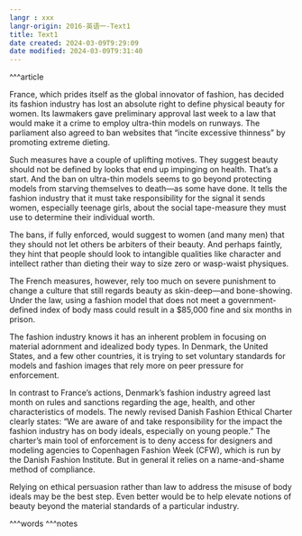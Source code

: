 ```yaml
---
langr : xxx
langr-origin: 2016-英语一-Text1
title: Text1
date created: 2024-03-09T9:29:09
date modified: 2024-03-09T9:31:40
---
```


^^^article

France, which prides itself as the global innovator of fashion, has decided its fashion industry has lost an absolute right to define physical beauty for women. Its lawmakers gave preliminary approval last week to a law that would make it a crime to employ ultra-thin models on runways. The parliament also agreed to ban websites that “incite excessive thinness” by promoting extreme dieting.

Such measures have a couple of uplifting motives. They suggest beauty should not be defined by looks that end up impinging on health. That’s a start. And the ban on ultra-thin models seems to go beyond protecting models from starving themselves to death—as some have done. It tells the fashion industry that it must take responsibility for the signal it sends women, especially teenage girls, about the social tape-measure they must use to determine their individual worth.

The bans, if fully enforced, would suggest to women (and many men) that they should not let others be arbiters of their beauty. And perhaps faintly, they hint that people should look to intangible qualities like character and intellect rather than dieting their way to size zero or wasp-waist physiques.

The French measures, however, rely too much on severe punishment to change a culture that still regards beauty as skin-deep—and bone-showing. Under the law, using a fashion model that does not meet a government-defined index of body mass could result in a $85,000 fine and six months in prison.

The fashion industry knows it has an inherent problem in focusing on material adornment and idealized body types. In Denmark, the United States, and a few other countries, it is trying to set voluntary standards for models and fashion images that rely more on peer pressure for enforcement.

In contrast to France’s actions, Denmark’s fashion industry agreed last month on rules and sanctions regarding the age, health, and other characteristics of models. The newly revised Danish Fashion Ethical Charter clearly states: “We are aware of and take responsibility for the impact the fashion industry has on body ideals, especially on young people.” The charter’s main tool of enforcement is to deny access for designers and modeling agencies to Copenhagen Fashion Week (CFW), which is run by the Danish Fashion Institute. But in general it relies on a name-and-shame method of compliance.

Relying on ethical persuasion rather than law to address the misuse of body ideals may be the best step. Even better would be to help elevate notions of beauty beyond the material standards of a particular industry.




^^^words
^^^notes
